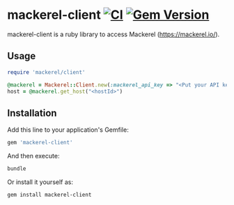 # mackerel-client [![CI](https://github.com/mackerelio/mackerel-client-ruby/actions/workflows/ci.yml/badge.svg)](https://github.com/mackerelio/mackerel-client-ruby/actions/workflows/ci.yml) [![Gem Version](https://badge.fury.io/rb/mackerel-client.png)](http://badge.fury.io/rb/mackerel-client)

mackerel-client is a ruby library to access Mackerel (https://mackerel.io/).

## Usage

```ruby
require 'mackerel/client'

@mackerel = Mackerel::Client.new(:mackerel_api_key => "<Put your API key>")
host = @mackerel.get_host("<hostId>")
```

## Installation

Add this line to your application's Gemfile:

```ruby
gem 'mackerel-client'
```

And then execute:

```sh
bundle
```

Or install it yourself as:

```sh
gem install mackerel-client
```
